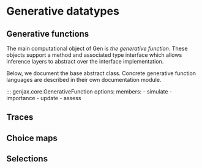 # Generative datatypes

## Generative functions

The main computational object of Gen is _the generative function_. These objects support a method and associated type interface which allows inference layers to abstract over the interface implementation.

Below, we document the base abstract class. Concrete generative function languages are described in their own documentation module.

::: genjax.core.GenerativeFunction
    options:
      members: 
        - simulate
        - importance
        - update
        - assess

## Traces

## Choice maps

## Selections
